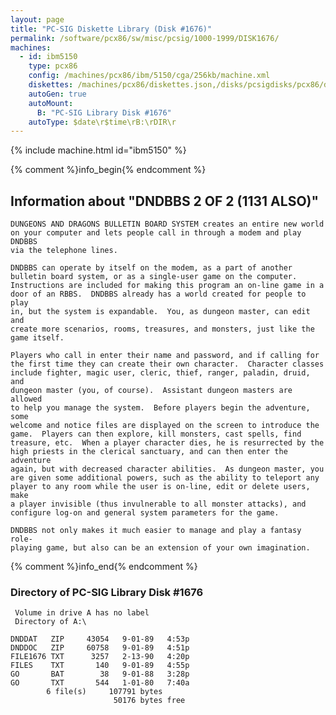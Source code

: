 ```yaml
---
layout: page
title: "PC-SIG Diskette Library (Disk #1676)"
permalink: /software/pcx86/sw/misc/pcsig/1000-1999/DISK1676/
machines:
  - id: ibm5150
    type: pcx86
    config: /machines/pcx86/ibm/5150/cga/256kb/machine.xml
    diskettes: /machines/pcx86/diskettes.json,/disks/pcsigdisks/pcx86/diskettes.json
    autoGen: true
    autoMount:
      B: "PC-SIG Library Disk #1676"
    autoType: $date\r$time\rB:\rDIR\r
---
```


{% include machine.html id="ibm5150" %}

{% comment %}info_begin{% endcomment %}

## Information about "DNDBBS 2 OF 2 (1131 ALSO)"

    DUNGEONS AND DRAGONS BULLETIN BOARD SYSTEM creates an entire new world
    on your computer and lets people call in through a modem and play DNDBBS
    via the telephone lines.
    
    DNDBBS can operate by itself on the modem, as a part of another
    bulletin board system, or as a single-user game on the computer.
    Instructions are included for making this program an on-line game in a
    door of an RBBS.  DNDBBS already has a world created for people to play
    in, but the system is expandable.  You, as dungeon master, can edit and
    create more scenarios, rooms, treasures, and monsters, just like the
    game itself.
    
    Players who call in enter their name and password, and if calling for
    the first time they can create their own character.  Character classes
    include fighter, magic user, cleric, thief, ranger, paladin, druid, and
    dungeon master (you, of course).  Assistant dungeon masters are allowed
    to help you manage the system.  Before players begin the adventure, some
    welcome and notice files are displayed on the screen to introduce the
    game.  Players can then explore, kill monsters, cast spells, find
    treasure, etc.  When a player character dies, he is resurrected by the
    high priests in the clerical sanctuary, and can then enter the adventure
    again, but with decreased character abilities.  As dungeon master, you
    are given some additional powers, such as the ability to teleport any
    player to any room while the user is on-line, edit or delete users, make
    a player invisible (thus invulnerable to all monster attacks), and
    configure log-on and general system parameters for the game.
    
    DNDBBS not only makes it much easier to manage and play a fantasy role-
    playing game, but also can be an extension of your own imagination.
{% comment %}info_end{% endcomment %}


### Directory of PC-SIG Library Disk #1676

     Volume in drive A has no label
     Directory of A:\

    DNDDAT   ZIP     43054   9-01-89   4:53p
    DNDDOC   ZIP     60758   9-01-89   4:51p
    FILE1676 TXT      3257   2-13-90   4:20p
    FILES    TXT       140   9-01-89   4:55p
    GO       BAT        38   9-01-88   3:28p
    GO       TXT       544   1-01-80   7:40a
            6 file(s)     107791 bytes
                           50176 bytes free
